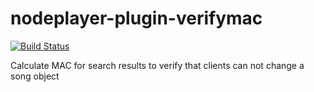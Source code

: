 nodeplayer-plugin-verifymac
===========================

[![Build Status](https://travis-ci.org/FruitieX/nodeplayer-plugin-verifymac.svg?branch=master)](https://travis-ci.org/FruitieX/nodeplayer-plugin-verifymac)

Calculate MAC for search results to verify that clients can not change a song object

